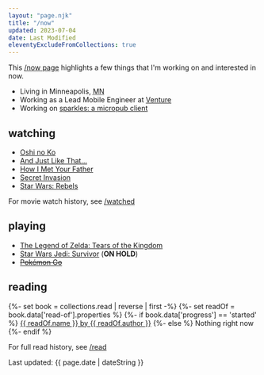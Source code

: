 ```yaml
---
layout: "page.njk"
title: "/now"
updated: 2023-07-04
date: Last Modified
eleventyExcludeFromCollections: true
---
```


This <a href="https://nownownow.com" target="_blank">/now page</a> highlights a few things that I'm working on and interested in now.

- Living in <span class="p-locality">Minneapolis</span>, <abbr class="p-region" title="Minnesota">MN</abbr>
- Working as a Lead Mobile Engineer at <a href="https://venture.org" target="_blank">Venture</a>
- Working on [sparkles: a micropub client](https://sparkles.sploot.com)

## watching
- [Oshi no Ko](https://imdb.com/title/tt21030032/)
- [And Just Like That...](https://imdb.com/title/tt13819960/)
- [How I Met Your Father](https://imdb.com/title/tt14500082/)
- [Secret Invasion](https://imdb.com/title/tt13157618/)
- [Star Wars: Rebels](https://imdb.com/title/tt2930604/)

For movie watch history, see [/watched](/watched)

## playing
- [The Legend of Zelda: Tears of the Kingdom](https://zelda.com/tears-of-the-kingdom/)
- [Star Wars Jedi: Survivor](https://ea.com/games/starwars/jedi/jedi-survivor) (**ON HOLD**)
- ~~[Pokémon Go](https://www.pokemon.com/us/app/pokemon-go/)~~

## reading
{%- set book = collections.read | reverse | first -%}
{%- set readOf = book.data['read-of'].properties %}
{%- if book.data['progress'] == 'started' %}
<a href="{{ book.url }}">{{ readOf.name }} by {{ readOf.author }}</a>
{%- else %}
Nothing right now
{%- endif %}

For full read history, see [/read](/read)

<div class="text-center">
	<p>Last updated: <time class="dt-published" datetime="{{ page.date | dateISO }}">{{ page.date | dateString }}</time></p>
</div>